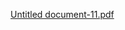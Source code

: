 
[Untitled document-11.pdf](https://github.com/user-attachments/files/22614169/Untitled.document-11.pdf)
